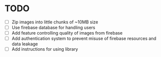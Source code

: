 # TODO

- [ ] Zip images into little chunks of ~10MB size
- [ ] Use firebase database for handling users
- [ ] Add feature controlling quality of images from firebase
- [ ] Add authentication system to prevent misuse of firebase resources and data
  leakage
- [ ] Add instructions for using library
